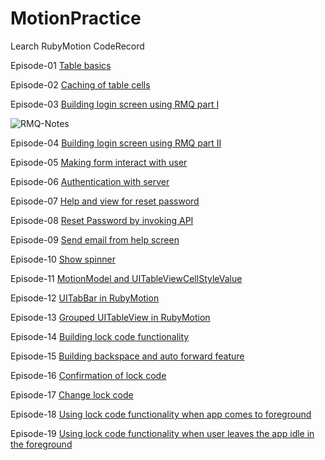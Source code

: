 MotionPractice
==============

Learch RubyMotion CodeRecord

Episode-01 [Table basics](http://blog.bigbinary.com/2013/11/24/learn-ruby-motion-uitableview.html)

Episode-02 [Caching of table cells](http://blog.bigbinary.com/2013/11/25/learn-ruby-motion-reuseIdentifier.html)

Episode-03 [Building login screen using RMQ part I](http://blog.bigbinary.com/2013/12/05/building-login-screen-in-ruby-motion.html)

![RMQ-Notes](https://github.com/zhulinpinyu/MotionPractice/blob/master/learn_notes/images/E03-1.png)

Episode-04 [Building login screen using RMQ part II](http://blog.bigbinary.com/2013/12/06/building-login-screen-in-rubymotion-part-2.html)

Episode-05 [Making form interact with user](http://blog.bigbinary.com/2013/12/07/user-interaction-with-rmq-in-rubymotion-episode-5.html)

Episode-06 [Authentication with server](http://blog.bigbinary.com/2013/12/08/authentication-with-api-in-rubymotion-episode-6.html)

Episode-07 [Help and view for reset password](http://blog.bigbinary.com/2013/12/09/help-and-view-for-reset-password-in-rubymotion-7.html)

Episode-08 [Reset Password by invoking API](http://blog.bigbinary.com/2013/12/16/reset-password-feature-in-rubymotion-8.html)

Episode-09 [Send email from help screen](http://blog.bigbinary.com/2013/12/17/send-email-in-rubymotion-9.html)

Episode-10 [Show spinner](http://blog.bigbinary.com/2013/12/24/show-spinner-in-rubymotion-10.html)

Episode-11 [MotionModel and UITableViewCellStyleValue](http://blog.bigbinary.com/2013/12/30/motion-model-and-UITableViewCellStyleValue-in-rubymotion-11.html)

Episode-12 [UITabBar in RubyMotion](http://blog.bigbinary.com/2013/12/31/uitabbar-in-learn-rubymotion-12.html)

Episode-13 [Grouped UITableView in RubyMotion](http://blog.bigbinary.com/2014/01/01/grouped-table-in-learn-rubymotion-13.html)

Episode-14 [Building lock code functionality](http://blog.bigbinary.com/2014/01/02/building-lockcode-in-learn-rubymotion-14.html)

Episode-15 [Building backspace and auto forward feature](http://blog.bigbinary.com/2014/01/03/backspace-feature-in-lock-code-in-learn-rubymotion-15.html)

Episode-16 [Confirmation of lock code](http://blog.bigbinary.com/2014/01/04/lock-code-confirmation-in-learn-rubymotion-16.html)

Episode-17 [Change lock code](http://blog.bigbinary.com/2014/02/05/change-lock-code-in-learn-rubymotion-17.html)

Episode-18 [Using lock code functionality when app comes to foreground](http://blog.bigbinary.com/2014/02/14/using-lock-code-learn-rubymotion-18.html)

Episode-19 [Using lock code functionality when user leaves the app idle in the foreground](http://blog.bigbinary.com/2014/02/25/using-lock-code-for-idling-learn-rubymotion-19.html)
